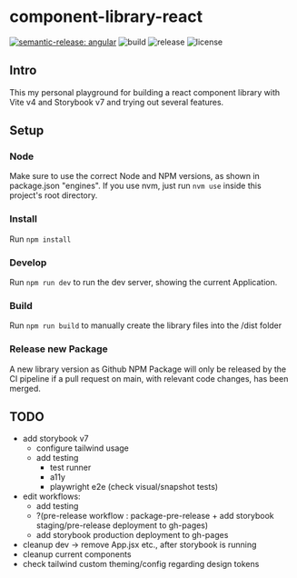 # component-library-react
[![semantic-release: angular](https://img.shields.io/badge/semantic--release-angular-e10079?logo=semantic-release)](https://github.com/semantic-release/semantic-release)
![build](https://github.com/byjs-dev/component-library-react/actions/workflows/build-release-package.yml/badge.svg)
![release](https://img.shields.io/github/v/release/byjs-dev/component-library-react)
![license](https://img.shields.io/github/license/byjs-dev/component-library-react)

## Intro
This my personal playground for building a react component library with Vite v4 and Storybook v7 and trying out several features.

## Setup
### Node
Make sure to use the correct Node and NPM versions, as shown in package.json "engines".
If you use nvm, just run ```nvm use``` inside this project's root directory.

### Install
Run ```npm install```

### Develop
Run ```npm run dev``` to run the dev server, showing the current Application.

### Build
Run ```npm run build``` to manually create the library files into the /dist folder

### Release new Package
A new library version as Github NPM Package will only be released by the CI pipeline if a pull request on main, with relevant code changes, has been merged.

## TODO
* add storybook v7 
  * configure tailwind usage
  * add testing
    * test runner 
    * a11y
    * playwright e2e (check visual/snapshot tests)
* edit workflows:
    * add testing
    * ?(pre-release workflow : package-pre-release + add storybook staging/pre-release deployment to gh-pages)
    * add storybook production deployment to gh-pages 
* cleanup dev -> remove App.jsx etc., after storybook is running
* cleanup current components
* check tailwind custom theming/config regarding design tokens
